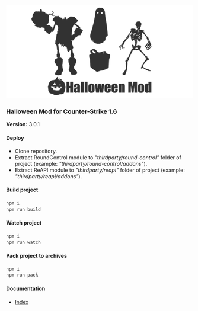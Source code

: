 ![](./logo.png)

### Halloween Mod for Counter-Strike 1.6
__Version:__ 3.0.1

#### Deploy
- Clone repository.
- Extract RoundControl module to _"thirdparty/round-control"_ folder of project (example: _"thirdparty/round-control/addons"_).
- Extract ReAPI module to _"thirdparty/reapi"_ folder of project (example: _"thirdparty/reapi/addons"_).

#### Build project

```bash
npm i
npm run build
```

#### Watch project

```bash
npm i
npm run watch
```

#### Pack project to archives

```bash
npm i
npm run pack
```

#### Documentation
- [Index](./doc/pages/index.md)